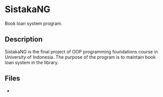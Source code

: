 # SistakaNG
Book loan system program.

## Description
SistakaNG is the final project of OOP programming foundations course in University of Indonesia. The purpose of the program is to maintain book loan system in the library.

## Files
* 

